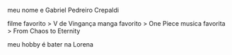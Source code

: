 meu nome e Gabriel Pedreiro Crepaldi

filme favorito > V de Vingança
manga favorito > One Piece
musica favorita > From Chaos to Eternity

meu hobby é bater na Lorena